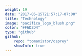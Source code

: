 ```yaml
---
weight: 19
date: "2017-05-15T21:57:17-07:00"
title: "Technology"
image: "pacifica_logo_blush.png"
color: "#F6D2D4"
type: "github"
github:
    repo: "tomanistor/osprey"
    showInfo: true
---
```

